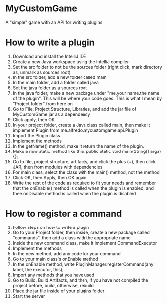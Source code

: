 # MyCustomGame
A "simple" game with an API for writing plugins

# How to write a plugin
1. Download and install the IntelliJ IDE
2. Create a new Java workspace using the IntelliJ compiler
3. Set the src folder to not be the sources folder (right click, mark directory as, unmark as sources root)
4. In the src folder, add a new folder called main
5. In the main folder, add a folder called java
6. Set the java folder as a sources root
7. In the java folder, make a new package under "me.your name.the name of the plugin". This will be where your code goes. This is what I mean by "Project folder" from here on
8. Go to File, Project Structure, Libraries, and add the jar file of MyCustomGame.jar as a dependency
9. Click apply, then OK
10. In your project folder, create a Java class called main, then make it implement Plugin from me.alfredo.mycustomgame.api.Plugin
11. Import the Plugin class
12. Implement the methods
13. In the getName() method, make it return the name of the plugin.
14. Make a new static method like this: public static void main(String[] args) {};
15. Go to file, project structure, artifacts, and click the plus (+), then click JAR, then from modules with dependencies
16. For main class, select the class with the main() method, not the method
17. Click OK, then Apply, then OK again
18. Write the rest of the code as required to fit your needs and remember that the onEnable() method is called when the plugin is enabled, and thee onDisable method is called when the plugin is disabled

# How to register a command
1. Follow steps on how to write a plugin
2. Go to your Project folder, then inside, create a new package called "commands", then add a class with the appropriate name
3. Inside the new command class, make it implement CommandExecutor
4. Implement the methods
5. In the new method, add any code for your command
6. Go to your main class's onEnable method
7. In the onEnable method, write PluginManager.registerCommand(any label, the executor, this);
8. Import any methods that you have used
9. Go to Build, Build Artifacts, and then, if you have not compiled the project before, build, otherwise, rebuild
10. Place the jar file inside of your plugins folder
11. Start the server

